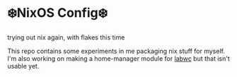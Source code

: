 # ❄️NixOS Config❄️

trying out nix again, with flakes this time

This repo contains some experiments in me packaging nix stuff for myself. I'm
also working on making a home-manager module for 
[labwc](https://github.com/labwc/labwc)
but that isn't usable yet.
